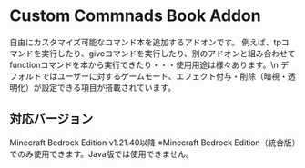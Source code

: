 # Custom Commnads Book Addon
自由にカスタマイズ可能なコマンド本を追加するアドオンです。
例えば、tpコマンドを実行したり、giveコマンドを実行したり、別のアドオンと組み合わせてfunctionコマンドを本から実行できたり・・・使用用途は様々あります。\n
デフォルトではユーザーに対するゲームモード、エフェクト付与・削除（暗視・透明化）が設定できる項目が搭載されています。
## 対応バージョン
Minecraft Bedrock Edition v1.21.40以降
※Minecraft Bedrock Edition（統合版）でのみ使用できます。Java版では使用できません。
